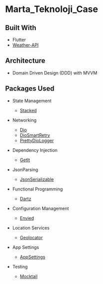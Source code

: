 # Marta_Teknoloji_Case

## Built With

- Flutter
- [Weather-API](https://www.weatherapi.com/)

## Architecture
- Domain Driven Design (DDD) with MVVM 

## Packages Used
* State Management
  - [Stacked](https://pub.dev/packages/stacked)
    
* Networking
  - [Dio](https://pub.dev/packages/dio)
  - [DioSmartRetry](https://pub.dev/packages/dio_smart_retry)
  - [PrettyDioLogger](https://pub.dev/packages/pretty_dio_logger)
    
* Dependency Injection
  - [GetIt](https://pub.dev/packages/get_it)
    
* JsonParsing
  - [JsonSerializable](https://pub.dev/packages/json_serializable)
    
* Functional Programming
  - [Dartz](https://pub.dev/packages/dartz)

* Configuration Management
  - [Envied](https://pub.dev/packages/envied)
 
* Location Services
  - [Geolocator](https://pub.dev/packages/geolocator)
 
* App Settings
  - [AppSettings](https://pub.dev/packages/app_settings)

* Testing
  - [Mocktail](https://pub.dev/packages/mocktail)

